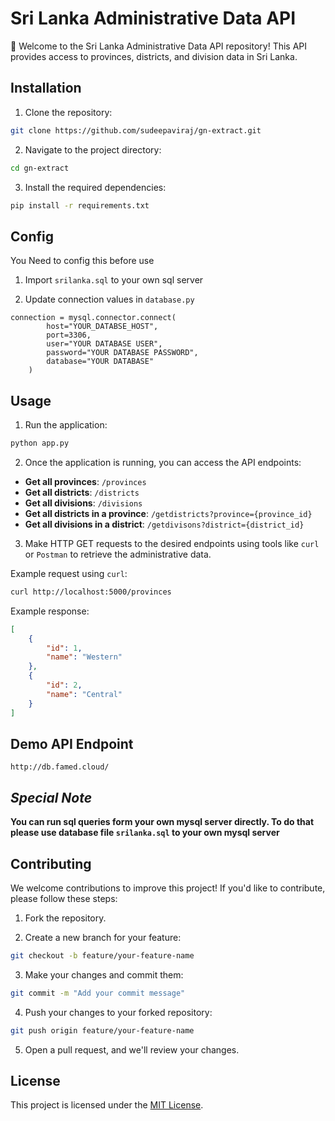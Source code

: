 # Sri Lanka Administrative Data API

👋 Welcome to the Sri Lanka Administrative Data API repository! This API provides access to provinces, districts, and division data in Sri Lanka.

## Installation

1. Clone the repository:

```bash
git clone https://github.com/sudeepaviraj/gn-extract.git
```

2. Navigate to the project directory:

```bash
cd gn-extract
```

3. Install the required dependencies:

```bash
pip install -r requirements.txt
```

## Config

You Need to config this before use

1. Import ```srilanka.sql``` to your own sql server


2. Update connection values in ```database.py```

```
connection = mysql.connector.connect(
        host="YOUR_DATABSE_HOST",
        port=3306,
        user="YOUR DATABASE USER",
        password="YOUR DATABASE PASSWORD",
        database="YOUR DATABASE"
    )
```

## Usage

1. Run the application:

```bash
python app.py
```

2. Once the application is running, you can access the API endpoints:

- **Get all provinces**: `/provinces`
- **Get all districts**: `/districts`
- **Get all divisions**: `/divisions`
- **Get all districts in a province**: `/getdistricts?province={province_id}`
- **Get all divisions in a district**: `/getdivisons?district={district_id}`

3. Make HTTP GET requests to the desired endpoints using tools like `curl` or `Postman` to retrieve the administrative data.

Example request using `curl`:

```bash
curl http://localhost:5000/provinces
```

Example response:

```json
[
    {
        "id": 1,
        "name": "Western"
    },
    {
        "id": 2,
        "name": "Central"
    }
]
```
## Demo API Endpoint

```http://db.famed.cloud/```

## *Special Note*

**You can run sql queries form your own mysql server directly. To do that please use database file ```srilanka.sql``` to your own mysql server**

## Contributing

We welcome contributions to improve this project! If you'd like to contribute, please follow these steps:

1. Fork the repository.

2. Create a new branch for your feature:

```bash
git checkout -b feature/your-feature-name
```

3. Make your changes and commit them:

```bash
git commit -m "Add your commit message"
```

4. Push your changes to your forked repository:

```bash
git push origin feature/your-feature-name
```

5. Open a pull request, and we'll review your changes.

## License

This project is licensed under the [MIT License](LICENSE).

